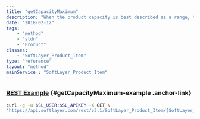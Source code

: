 ```yaml
---
title: "getCapacityMaximum"
description: "When the product capacity is best described as a range, this holds the ceiling of the range."
date: "2018-02-12"
tags:
    - "method"
    - "sldn"
    - "Product"
classes:
    - "SoftLayer_Product_Item"
type: "reference"
layout: "method"
mainService : "SoftLayer_Product_Item"
---
```


### [REST Example](#getCapacityMaximum-example) <a href="/article/rest/"><i class="fas fa-question"></i></a> {#getCapacityMaximum-example .anchor-link} 
```bash
curl -g -u $SL_USER:$SL_APIKEY -X GET \
'https://api.softlayer.com/rest/v3.1/SoftLayer_Product_Item/{SoftLayer_Product_ItemID}/getCapacityMaximum'
```
